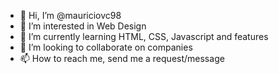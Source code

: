 - 👋 Hi, I’m @mauriciovc98
- 👀 I’m interested in Web Design
- 🌱 I’m currently learning HTML, CSS, Javascript and features
- 💞️ I’m looking to collaborate on companies
- 📫 How to reach me, send me a request/message

<!---
mauriciovc98/mauriciovc98 is a ✨ special ✨ repository because its `README.md` (this file) appears on your GitHub profile.
You can click the Preview link to take a look at your changes.
--->
